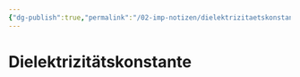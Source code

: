 ```yaml
---
{"dg-publish":true,"permalink":"/02-imp-notizen/dielektrizitaetskonstante/"}
---
```


# Dielektrizitätskonstante